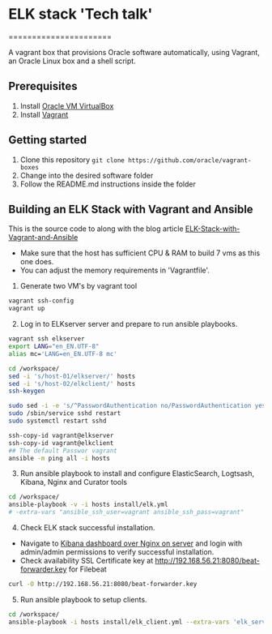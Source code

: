 # ELK stack 'Tech talk'
======================

A vagrant box that provisions Oracle software automatically, using Vagrant, an Oracle Linux box and a shell script.

## Prerequisites
1. Install [Oracle VM VirtualBox](https://www.virtualbox.org/wiki/Downloads)
2. Install [Vagrant](https://vagrantup.com/)

## Getting started
1. Clone this repository `git clone https://github.com/oracle/vagrant-boxes`
2. Change into the desired software folder
3. Follow the README.md instructions inside the folder

## Building an ELK Stack with Vagrant and Ansible

This is the source code to along with the blog article [ELK-Stack-with-Vagrant-and-Ansible](http://xplordat.com/2017/12/12/elk-stack-with-vagrant-and-ansible/)

* Make sure that the host has sufficient CPU & RAM to build 7 vms as this one does.
* You can adjust the memory requirements in 'Vagrantfile'.

1. Generate two VM's by vagrant tool 
```sh
vagrant ssh-config
vagrant up 
```

2. Log in to ELKserver server and prepare to run ansible playbooks.

```sh
vagrant ssh elkserver
export LANG="en_EN.UTF-8"
alias mc='LANG=en_EN.UTF-8 mc'

cd /workspace/
sed -i 's/host-01/elkserver/' hosts
sed -i 's/host-02/elkclient/' hosts
ssh-keygen 

sudo sed -i -e 's/^PasswordAuthentication no/PasswordAuthentication yes/' -e 's/^#PasswordAuthentication yes/PasswordAuthentication yes/' /etc/ssh/sshd_config
sudo /sbin/service sshd restart
sudo systemctl restart sshd

ssh-copy-id vagrant@elkserver
ssh-copy-id vagrant@elkclient
## The default Passwor vagrant
ansible -m ping all -i hosts
```

3. Run ansible playbook to install and configure ElasticSearch, Logtsash, Kibana, Nginx and Curator tools

```sh
cd /workspace/
ansible-playbook -v -i hosts install/elk.yml 
# -extra-vars "ansible_ssh_user=vagrant ansible_ssh_pass=vagrant"
```

4. Check ELK stack successful installation.

- Navigate to [Kibana dashboard over Nginx on server](http://192.168.56.21:80) and login with admin/admin permissions to verify successful installation.
- Check availability  SSL Certificate key at http://192.168.56.21:8080/beat-forwarder.key for Filebeat

```sh
curl -O http://192.168.56.21:8080/beat-forwarder.key
```


5. Run ansible playbook to setup clients.

```sh
cd /workspace/
ansible-playbook -i hosts install/elk_client.yml --extra-vars 'elk_server=192.168.56.21'
```
